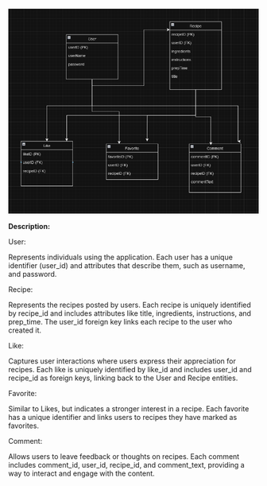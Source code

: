 ![Logical model picture](LogicalModel.PNG)

**Description:**

User: 

Represents individuals using the application. Each user has a unique identifier (user_id) and attributes that describe them, such as username, and password.

Recipe:

Represents the recipes posted by users. Each recipe is uniquely identified by recipe_id and includes attributes like title, ingredients, instructions, and prep_time. The user_id foreign key links each recipe to the user who created it.

Like:

Captures user interactions where users express their appreciation for recipes. Each like is uniquely identified by like_id and includes user_id and recipe_id as foreign keys, linking back to the User and Recipe entities.

Favorite:

Similar to Likes, but indicates a stronger interest in a recipe. Each favorite has a unique identifier and links users to recipes they have marked as favorites.

Comment: 

Allows users to leave feedback or thoughts on recipes. Each comment includes comment_id, user_id, recipe_id, and comment_text, providing a way to interact and engage with the content.
